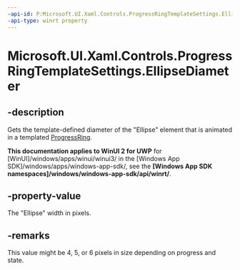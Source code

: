 ```yaml
---
-api-id: P:Microsoft.UI.Xaml.Controls.ProgressRingTemplateSettings.EllipseDiameter
-api-type: winrt property
---
```


# Microsoft.UI.Xaml.Controls.ProgressRingTemplateSettings.EllipseDiameter

<!--
public double EllipseDiameter { get; set; }
-->


## -description
Gets the template-defined diameter of the "Ellipse" element that is animated in a templated [ProgressRing](progressring.md).

**This documentation applies to WinUI 2 for UWP** for [WinUI]/windows/apps/winui/winui3/ in the [Windows App SDK]/windows/apps/windows-app-sdk/, see the **[Windows App SDK namespaces]/windows/windows-app-sdk/api/winrt/**.

## -property-value

The "Ellipse" width in pixels. 

## -remarks

This value might be 4, 5, or 6 pixels in size depending on progress and state. 



